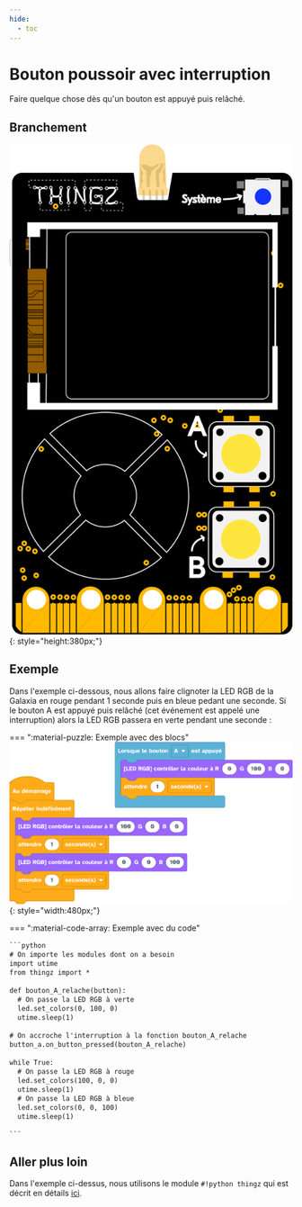 ```yaml
---
hide:
  - toc
---
```


# Bouton poussoir avec interruption
Faire quelque chose dès qu'un bouton est appuyé puis relâché. 

## Branchement
![Carte Galaxia](../img/galaxia_board.svg){: style="height:380px;"}

## Exemple

Dans l'exemple ci-dessous, nous allons faire clignoter la LED RGB de la Galaxia en rouge pendant 1 seconde puis en bleue pedant une seconde. Si le bouton A est appuyé puis relâché (cet événement est appelé une interruption) alors la LED RGB passera en verte pendant une seconde :

=== ":material-puzzle: Exemple avec des blocs"
    ![Blocs allumage bouton avec interruption](bouton_avec_interruption.png){: style="width:480px;"}

=== ":material-code-array: Exemple avec du code"

    ```python
    # On importe les modules dont on a besoin
    import utime
    from thingz import *

    def bouton_A_relache(button):
      # On passe la LED RGB à verte
      led.set_colors(0, 100, 0)
      utime.sleep(1)

    # On accroche l'interruption à la fonction bouton_A_relache
    button_a.on_button_pressed(bouton_A_relache)

    while True:
      # On passe la LED RGB à rouge
      led.set_colors(100, 0, 0)
      utime.sleep(1)
      # On passe la LED RGB à bleue
      led.set_colors(0, 0, 100)
      utime.sleep(1)

    ```

## Aller plus loin
Dans l'exemple ci-dessus, nous utilisons le module `#!python thingz` qui est décrit en détails [ici](../thingz/thingz.md).